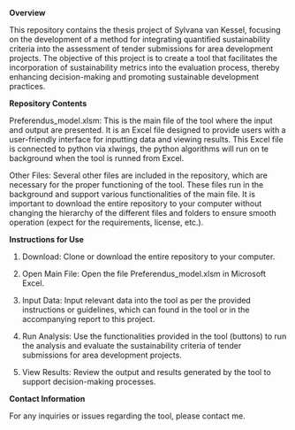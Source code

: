 **Overview**

This repository contains the thesis project of Sylvana van Kessel, focusing on the development of a method for integrating quantified sustainability criteria into the assessment of tender submissions for area development projects. 
The objective of this project is to create a tool that facilitates the incorporation of sustainability metrics into the evaluation process, thereby enhancing decision-making and promoting sustainable development practices.

**Repository Contents**

Preferendus_model.xlsm: This is the main file of the tool where the input and output are presented. It is an Excel file designed to provide users with a user-friendly interface for inputting data and viewing results. 
This Excel file is connected to python via xlwings, the python algorithms will run on te background when the tool is runned from Excel.

Other Files: Several other files are included in the repository, which are necessary for the proper functioning of the tool. These files run in the background and support various functionalities of the main file. 
It is important to download the entire repository to your computer without changing the hierarchy of the different files and folders to ensure smooth operation (expect for the requirements, license, etc.).

**Instructions for Use**

1. Download: Clone or download the entire repository to your computer.

2. Open Main File: Open the file Preferendus_model.xlsm in Microsoft Excel.

3. Input Data: Input relevant data into the tool as per the provided instructions or guidelines, which can found in the tool or in the accompanying report to this project.

4. Run Analysis: Use the functionalities provided in the tool (buttons) to run the analysis and evaluate the sustainability criteria of tender submissions for area development projects.

5. View Results: Review the output and results generated by the tool to support decision-making processes.
   
**Contact Information**

For any inquiries or issues regarding the tool, please contact me.
